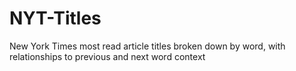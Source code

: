 NYT-Titles
==========

New York Times most read article titles broken down by word, with relationships to previous and next word context
